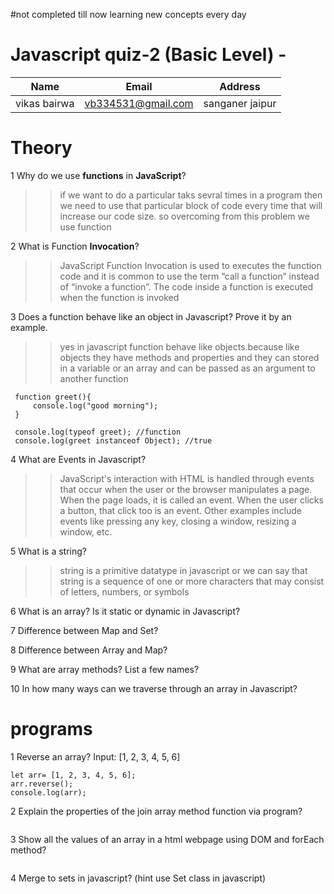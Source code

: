 #not completed till now  learning new concepts every day
# Javascript quiz-2  (Basic Level) -

| Name | Email | Address |
|------|-------|---------|
|vikas bairwa| vb334531@gmail.com |sanganer jaipur|
# Theory

1 Why do we use **functions** in **JavaScript**?
>>if we want to do a particular taks sevral times in a program then we need to use that particular block of code every time that will increase our code size. so overcoming from this problem we use function

2 What is Function **Invocation**?
>>JavaScript Function Invocation is used to executes the function code and it is common to use the term “call a function” instead of “invoke a function”. The code inside a function is executed when the function is invoked

3 Does a function behave like an object in Javascript? Prove it by an example.
>> yes in javascript function behave like objects.because like objects they have methods and properties and they can stored in a variable or an array and can be passed as an argument to another function
```
 function greet(){
     console.log("good morning");
 }
 
 console.log(typeof greet); //function
 console.log(greet instanceof Object); //true
```

4 What are Events in Javascript?
>>JavaScript's interaction with HTML is handled through events that occur when the user or the browser manipulates a page. When the page loads, it is called an event. When the user clicks a button, that click too is an event. Other examples include events like pressing any key, closing a window, resizing a window, etc.

5 What is a string?
>>string is a primitive datatype in javascript or we can say that string is a sequence of one or more characters that may consist of letters, numbers, or symbols

6 What is an array? Is it static or dynamic in Javascript?

>>

7 Difference between Map and Set?
>>

8 Difference between Array and Map?
>>

9 What are array methods? List a few names?
>>

10 In how many ways can we traverse through an array in Javascript?
>>

# programs

1 Reverse an array? Input: [1, 2, 3, 4, 5, 6]

```
let arr= [1, 2, 3, 4, 5, 6];
arr.reverse();
console.log(arr);

```

2 Explain the properties of the join array method function via program?

```
```

3 Show all the values of an array in a html webpage using DOM and forEach method?
```
```
4 Merge to sets in javascript? (hint use Set class in javascript)
```
```
